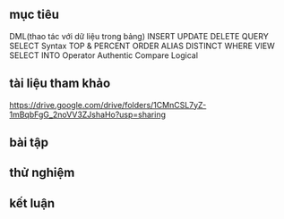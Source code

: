 ## mục tiêu
  DML(thao tác với dữ liệu trong bảng)
    INSERT
    UPDATE
    DELETE
    QUERY
      SELECT Syntax
      TOP & PERCENT
      ORDER
      ALIAS
      DISTINCT
      WHERE
      VIEW
      SELECT INTO
  Operator
    Authentic
    Compare
    Logical
## tài liệu tham khảo
  https://drive.google.com/drive/folders/1CMnCSL7yZ-1mBqbFgG_2noVV3ZJshaHo?usp=sharing
## bài tập
## thử nghiệm
## kết luận